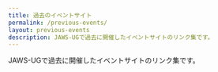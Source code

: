 ```yaml
---
title: 過去のイベントサイト
permalink: /previous-events/
layout: previous-events
description: JAWS-UGで過去に開催したイベントサイトのリンク集です。
---
```


JAWS-UGで過去に開催したイベントサイトのリンク集です。

